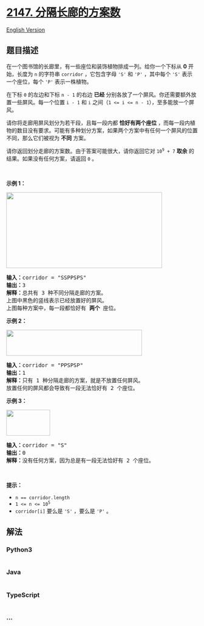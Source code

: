 # [2147. 分隔长廊的方案数](https://leetcode.cn/problems/number-of-ways-to-divide-a-long-corridor)

[English Version](/solution/2100-2199/2147.Number%20of%20Ways%20to%20Divide%20a%20Long%20Corridor/README_EN.md)

## 题目描述

<!-- 这里写题目描述 -->

<p>在一个图书馆的长廊里，有一些座位和装饰植物排成一列。给你一个下标从 <strong>0</strong>&nbsp;开始，长度为 <code>n</code>&nbsp;的字符串&nbsp;<code>corridor</code>&nbsp;，它包含字母&nbsp;<code>'S'</code> 和&nbsp;<code>'P'</code>&nbsp;，其中每个&nbsp;<code>'S'</code>&nbsp;表示一个座位，每个&nbsp;<code>'P'</code>&nbsp;表示一株植物。</p>

<p>在下标 <code>0</code>&nbsp;的左边和下标 <code>n - 1</code>&nbsp;的右边 <strong>已经</strong>&nbsp;分别各放了一个屏风。你还需要额外放置一些屏风。每一个位置&nbsp;<code>i - 1</code> 和&nbsp;<code>i</code>&nbsp;之间（<code>1 &lt;= i &lt;= n - 1</code>），至多能放一个屏风。</p>

<p>请你将走廊用屏风划分为若干段，且每一段内都 <strong>恰好有两个座位</strong>&nbsp;，而每一段内植物的数目没有要求。可能有多种划分方案，如果两个方案中有任何一个屏风的位置不同，那么它们被视为 <strong>不同</strong> 方案。</p>

<p>请你返回划分走廊的方案数。由于答案可能很大，请你返回它对&nbsp;<code>10<sup>9</sup> + 7</code>&nbsp;<strong>取余</strong>&nbsp;的结果。如果没有任何方案，请返回&nbsp;<code>0</code>&nbsp;。</p>

<p>&nbsp;</p>

<p><strong>示例 1：</strong></p>

<p><img alt="" src="https://fastly.jsdelivr.net/gh/doocs/leetcode@main/solution/2100-2199/2147.Number%20of%20Ways%20to%20Divide%20a%20Long%20Corridor/images/1.png" style="width: 410px; height: 199px;"></p>

<pre><b>输入：</b>corridor = "SSPPSPS"
<b>输出：</b>3
<b>解释：</b>总共有 3 种不同分隔走廊的方案。
上图中黑色的竖线表示已经放置好的屏风。
上图每种方案中，每一段都恰好有 <strong>两个</strong>&nbsp;座位。
</pre>

<p><strong>示例 2：</strong></p>

<p><img alt="" src="https://fastly.jsdelivr.net/gh/doocs/leetcode@main/solution/2100-2199/2147.Number%20of%20Ways%20to%20Divide%20a%20Long%20Corridor/images/2.png" style="width: 357px; height: 68px;"></p>

<pre><b>输入：</b>corridor = "PPSPSP"
<b>输出：</b>1
<b>解释：</b>只有 1 种分隔走廊的方案，就是不放置任何屏风。
放置任何的屏风都会导致有一段无法恰好有 2 个座位。
</pre>

<p><strong>示例 3：</strong></p>

<p><img alt="" src="https://fastly.jsdelivr.net/gh/doocs/leetcode@main/solution/2100-2199/2147.Number%20of%20Ways%20to%20Divide%20a%20Long%20Corridor/images/3.png" style="width: 115px; height: 68px;"></p>

<pre><b>输入：</b>corridor = "S"
<b>输出：</b>0
<b>解释：</b>没有任何方案，因为总是有一段无法恰好有 2 个座位。
</pre>

<p>&nbsp;</p>

<p><strong>提示：</strong></p>

<ul>
	<li><code>n == corridor.length</code></li>
	<li><code>1 &lt;= n &lt;= 10<sup>5</sup></code></li>
	<li><code>corridor[i]</code>&nbsp;要么是&nbsp;<code>'S'</code>&nbsp;，要么是&nbsp;<code>'P'</code> 。</li>
</ul>

## 解法

<!-- 这里可写通用的实现逻辑 -->

<!-- tabs:start -->

### **Python3**

<!-- 这里可写当前语言的特殊实现逻辑 -->

```python


```

### **Java**

<!-- 这里可写当前语言的特殊实现逻辑 -->

```java


```

### **TypeScript**

<!-- 这里可写当前语言的特殊实现逻辑 -->

```ts

```

### **...**

```


```

<!-- tabs:end -->
